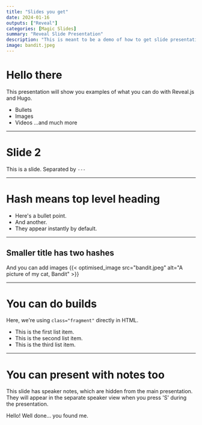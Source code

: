 ```yaml
---
title: "Slides you get"
date: 2024-01-16
outputs: ["Reveal"]
categories: [Magic Slides]
summary: "Reveal Slide Presentation"
description: "This is meant to be a demo of how to get slide presentations embedded in my site, using a template that invokes Reveal.js"
image: bandit.jpeg
---
```


# Hello there

This presentation will show you examples of what you can do with Reveal.js and Hugo.

- Bullets
- Images
- Videos
...and much more

---

# Slide 2

This is a slide.
Separated by `---`

---

# Hash means top level heading
- Here's a bullet point.
- And another.
- They appear instantly by default.

---

## Smaller title has two hashes
And you can add images
{{< optimised_image src="bandit.jpeg" alt="A picture of my cat, Bandit" >}}

---

# You can do builds

Here, we're using `class="fragment"` directly in HTML.

<ul>
    <li class="fragment">This is the first list item.</li>
    <li class="fragment">This is the second list item.</li>
    <li class="fragment">This is the third list item.</li>
</ul>

---

# You can present with notes too

This slide has speaker notes, which are hidden from the main presentation. They will appear in the separate speaker view when you press 'S' during the presentation.

<aside class="notes">
    Hello! Well done... you found me. 
</aside>

